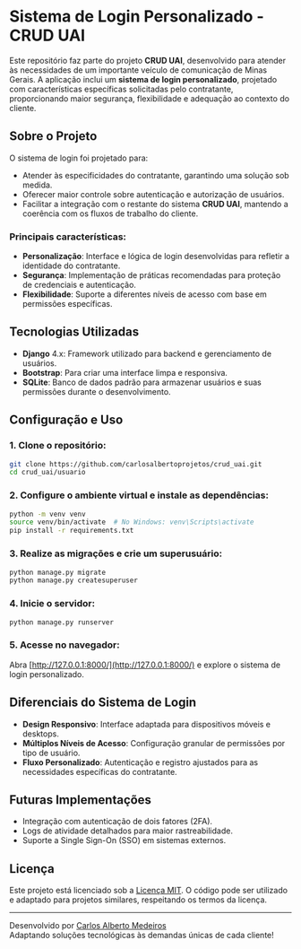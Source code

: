 # Sistema de Login Personalizado - CRUD UAI

Este repositório faz parte do projeto **CRUD UAI**, desenvolvido para atender às necessidades de um importante veículo de comunicação de Minas Gerais. A aplicação inclui um **sistema de login personalizado**, projetado com características específicas solicitadas pelo contratante, proporcionando maior segurança, flexibilidade e adequação ao contexto do cliente.

## **Sobre o Projeto**

O sistema de login foi projetado para:

- Atender às especificidades do contratante, garantindo uma solução sob medida.
- Oferecer maior controle sobre autenticação e autorização de usuários.
- Facilitar a integração com o restante do sistema **CRUD UAI**, mantendo a coerência com os fluxos de trabalho do cliente.

### Principais características:

- **Personalização**: Interface e lógica de login desenvolvidas para refletir a identidade do contratante.
- **Segurança**: Implementação de práticas recomendadas para proteção de credenciais e autenticação.
- **Flexibilidade**: Suporte a diferentes níveis de acesso com base em permissões específicas.

## **Tecnologias Utilizadas**

- **Django** 4.x: Framework utilizado para backend e gerenciamento de usuários.
- **Bootstrap**: Para criar uma interface limpa e responsiva.
- **SQLite**: Banco de dados padrão para armazenar usuários e suas permissões durante o desenvolvimento.

## **Configuração e Uso**

### 1. Clone o repositório:

```bash
git clone https://github.com/carlosalbertoprojetos/crud_uai.git
cd crud_uai/usuario
```

### 2. Configure o ambiente virtual e instale as dependências:

```bash
python -m venv venv
source venv/bin/activate  # No Windows: venv\Scripts\activate
pip install -r requirements.txt
```

### 3. Realize as migrações e crie um superusuário:

```bash
python manage.py migrate
python manage.py createsuperuser
```

### 4. Inicie o servidor:

```bash
python manage.py runserver
```

### 5. Acesse no navegador:

Abra [http://127.0.0.1:8000/](http://127.0.0.1:8000/) e explore o sistema de login personalizado.

## **Diferenciais do Sistema de Login**

- **Design Responsivo**: Interface adaptada para dispositivos móveis e desktops.
- **Múltiplos Níveis de Acesso**: Configuração granular de permissões por tipo de usuário.
- **Fluxo Personalizado**: Autenticação e registro ajustados para as necessidades específicas do contratante.

## **Futuras Implementações**

- Integração com autenticação de dois fatores (2FA).
- Logs de atividade detalhados para maior rastreabilidade.
- Suporte a Single Sign-On (SSO) em sistemas externos.

## **Licença**

Este projeto está licenciado sob a [Licença MIT](LICENSE). O código pode ser utilizado e adaptado para projetos similares, respeitando os termos da licença.

---

Desenvolvido por [Carlos Alberto Medeiros](https://www.linkedin.com/in/carlos-alberto-medeiros-29aa6258/)  
Adaptando soluções tecnológicas às demandas únicas de cada cliente!
